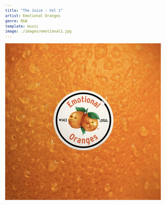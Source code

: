 ```yaml
---
title: "The Juice : Vol 1"
artist: Emotional Oranges
genre: R&B
template: music
image: ./images/emotional1.jpg    
---
```


![image](./images/emotional1.jpg)

